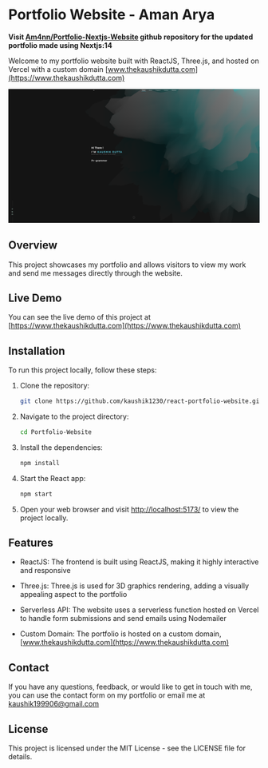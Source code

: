 # Portfolio Website - Aman Arya

<b>Visit [Am4nn/Portfolio-Nextjs-Website](https://github.com/kaushik1230/react-portfolio-website) github repository for the updated portfolio made using Nextjs:14 </b>

Welcome to my portfolio website built with ReactJS, Three.js, and hosted on Vercel with a custom domain [www.thekaushikdutta.com](https://www.thekaushikdutta.com)

![Portfolio Screenshot](public/preview.png)

## Overview

This project showcases my portfolio and allows visitors to view my work and send me messages directly through the website.

## Live Demo

You can see the live demo of this project at [https://www.thekaushikdutta.com](https://www.thekaushikdutta.com)

## Installation

To run this project locally, follow these steps:

1. Clone the repository:

   ```bash
   git clone https://github.com/kaushik1230/react-portfolio-website.git
   ```

2. Navigate to the project directory:

   ```bash
   cd Portfolio-Website
   ```

3. Install the dependencies:

   ```bash
   npm install
   ```

4. Start the React app:

   ```bash
   npm start
   ```

5. Open your web browser and visit <http://localhost:5173/> to view the project locally.

## Features

- ReactJS: The frontend is built using ReactJS, making it highly interactive and responsive

- Three.js: Three.js is used for 3D graphics rendering, adding a visually appealing aspect to the portfolio

- Serverless API: The website uses a serverless function hosted on Vercel to handle form submissions and send emails using Nodemailer

- Custom Domain: The portfolio is hosted on a custom domain, [www.thekaushikdutta.com](https://www.thekaushikdutta.com)

## Contact

If you have any questions, feedback, or would like to get in touch with me, you can use the contact form on my portfolio or email me at <kaushik199906@gmail.com>

## License

This project is licensed under the MIT License - see the LICENSE file for details.
